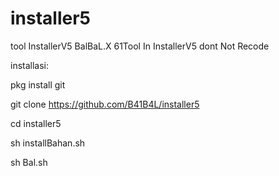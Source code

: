 # installer5
tool InstallerV5 BalBaL.X
61Tool In InstallerV5
dont Not Recode 

installasi:

pkg install git

git clone https://github.com/B41B4L/installer5

cd installer5

sh installBahan.sh

sh Bal.sh
